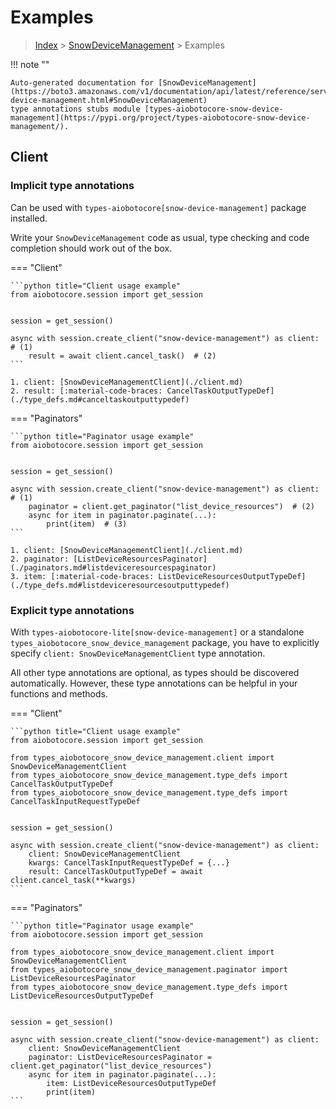 # Examples

> [Index](../README.md) > [SnowDeviceManagement](./README.md) > Examples

!!! note ""

    Auto-generated documentation for [SnowDeviceManagement](https://boto3.amazonaws.com/v1/documentation/api/latest/reference/services/snow-device-management.html#SnowDeviceManagement)
    type annotations stubs module [types-aiobotocore-snow-device-management](https://pypi.org/project/types-aiobotocore-snow-device-management/).

## Client

### Implicit type annotations

Can be used with `types-aiobotocore[snow-device-management]` package installed.

Write your `SnowDeviceManagement` code as usual,
type checking and code completion should work out of the box.



=== "Client"

    ```python title="Client usage example"
    from aiobotocore.session import get_session


    session = get_session()

    async with session.create_client("snow-device-management") as client:  # (1)
        result = await client.cancel_task()  # (2)
    ```

    1. client: [SnowDeviceManagementClient](./client.md)
    2. result: [:material-code-braces: CancelTaskOutputTypeDef](./type_defs.md#canceltaskoutputtypedef) 



=== "Paginators"

    ```python title="Paginator usage example"
    from aiobotocore.session import get_session


    session = get_session()

    async with session.create_client("snow-device-management") as client:  # (1)
        paginator = client.get_paginator("list_device_resources")  # (2)
        async for item in paginator.paginate(...):
            print(item)  # (3)
    ```

    1. client: [SnowDeviceManagementClient](./client.md)
    2. paginator: [ListDeviceResourcesPaginator](./paginators.md#listdeviceresourcespaginator)
    3. item: [:material-code-braces: ListDeviceResourcesOutputTypeDef](./type_defs.md#listdeviceresourcesoutputtypedef) 




### Explicit type annotations

With `types-aiobotocore-lite[snow-device-management]`
or a standalone `types_aiobotocore_snow_device_management` package, you have to explicitly specify
`client: SnowDeviceManagementClient` type annotation.

All other type annotations are optional, as types should be discovered automatically.
However, these type annotations can be helpful in your functions and methods.


=== "Client"

    ```python title="Client usage example"
    from aiobotocore.session import get_session

    from types_aiobotocore_snow_device_management.client import SnowDeviceManagementClient
    from types_aiobotocore_snow_device_management.type_defs import CancelTaskOutputTypeDef
    from types_aiobotocore_snow_device_management.type_defs import CancelTaskInputRequestTypeDef


    session = get_session()

    async with session.create_client("snow-device-management") as client:
        client: SnowDeviceManagementClient
        kwargs: CancelTaskInputRequestTypeDef = {...}
        result: CancelTaskOutputTypeDef = await client.cancel_task(**kwargs)
    ```



=== "Paginators"

    ```python title="Paginator usage example"
    from aiobotocore.session import get_session

    from types_aiobotocore_snow_device_management.client import SnowDeviceManagementClient
    from types_aiobotocore_snow_device_management.paginator import ListDeviceResourcesPaginator
    from types_aiobotocore_snow_device_management.type_defs import ListDeviceResourcesOutputTypeDef


    session = get_session()

    async with session.create_client("snow-device-management") as client:
        client: SnowDeviceManagementClient
        paginator: ListDeviceResourcesPaginator = client.get_paginator("list_device_resources")
        async for item in paginator.paginate(...):
            item: ListDeviceResourcesOutputTypeDef
            print(item)
    ```


